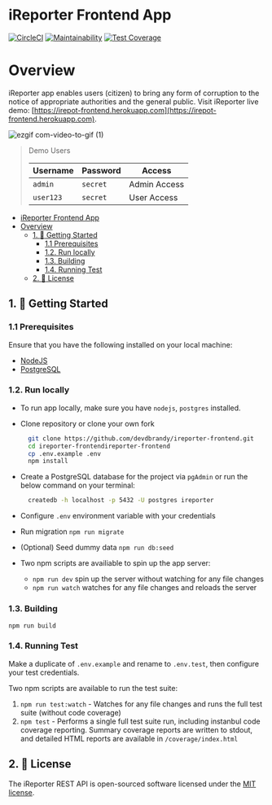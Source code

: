 # iReporter Frontend App

[![CircleCI](https://circleci.com/gh/devdbrandy/ireporter-frontend.svg?style=svg)](https://circleci.com/gh/devdbrandy/ireporter-frontend) [![Maintainability](https://api.codeclimate.com/v1/badges/4ea779147d454d8fa543/maintainability)](https://codeclimate.com/github/devdbrandy/ireporter-frontend/maintainability) [![Test Coverage](https://api.codeclimate.com/v1/badges/4ea779147d454d8fa543/test_coverage)](https://codeclimate.com/github/devdbrandy/ireporter-frontend/test_coverage)

# Overview

iReporter app enables users (citizen) to bring any form of corruption to the notice of appropriate authorities and the general public. Visit iReporter live demo: [https://irepot-frontend.herokuapp.com](https://irepot-frontend.herokuapp.com).

![ezgif com-video-to-gif (1)](https://user-images.githubusercontent.com/30989030/56726768-54874180-6747-11e9-9014-6050c2ec003a.gif)

>Demo Users
>
>| Username  | Password | Access       |
>|-----------|----------|--------------|
>| `admin`   | `secret` | Admin Access |
>| `user123` | `secret` | User Access  |

<!-- TOC depthFrom:2 -->

- [iReporter Frontend App](#ireporter-frontend-app)
- [Overview](#overview)
  - [1. :rocket: Getting Started](#1-rocket-getting-started)
    - [1.1 Prerequisites](#11-prerequisites)
    - [1.2. Run locally](#12-run-locally)
    - [1.3. Building](#13-building)
    - [1.4. Running Test](#14-running-test)
  - [2. :pencil: License](#2-pencil-license)

<!-- /TOC -->

## 1. :rocket: Getting Started

### 1.1 Prerequisites

Ensure that you have the following installed on your local machine:

- [NodeJS](https://nodejs.org/en/download/)
- [PostgreSQL](https://www.postgresql.org/download/)

### 1.2. Run locally

- To run app locally, make sure you have `nodejs`, `postgres` installed.
- Clone repository or clone your own fork

  ```bash
    git clone https://github.com/devdbrandy/ireporter-frontend.git
    cd ireporter-frontendireporter-frontend
    cp .env.example .env
    npm install
  ```

- Create a PostgreSQL database for the project via `pgAdmin` or run the below command on your terminal:

    ```bash
      createdb -h localhost -p 5432 -U postgres ireporter
    ```

- Configure `.env` environment variable with your credentials
- Run migration `npm run migrate`
- (Optional) Seed dummy data `npm run db:seed`
- Two npm scripts are availiable to spin up the app server:
  - `npm run dev` spin up the server without watching for any file changes
  - `npm run watch` watches for any file changes and reloads the server

### 1.3. Building

`npm run build`

### 1.4. Running Test

Make a duplicate of `.env.example` and rename to `.env.test`, then configure your test credentials.

Two npm scripts are available to run the test suite:

1. `npm run test:watch` - Watches for any file changes and runs the full test suite (without code coverage)
2. `npm test` - Performs a single full test suite run, including instanbul code coverage reporting. Summary coverage reports are written to stdout, and detailed HTML reports are available in `/coverage/index.html`

## 2. :pencil: License

The iReporter REST API is open-sourced software licensed under the [MIT license](https://opensource.org/licenses/MIT).
